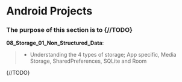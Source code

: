 
# Android Projects
### The purpose of this section is to {//TODO}

__08_Storage_01_Non_Structured_Data__:<br>
> - Understanding the 4 types of storage; App specific, Media Storage, SharedPreferences, SQLite and Room
  
 {//TODO}
